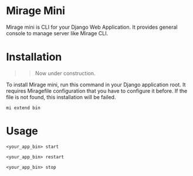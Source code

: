 # Mirage Mini

Mirage mini is CLI for your Django Web Application. It provides general console to manage server like Mirage CLI.


# Installation 

>> Now under construction.

To install Mirage mini, run this command in your Django application root. It requires Miragefile configuration that you have to configure it before. If the file is not found, this installation will be failed.

```
mi extend bin
```

# Usage

```
<your_app_bin> start

<your_app_bin> restart

<your_app_bin> stop
```
